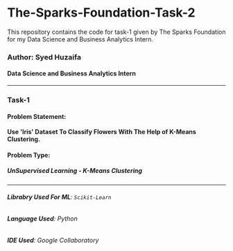 # The-Sparks-Foundation-Task-2
This repository contains the code for task-1 given by The Sparks Foundation for my Data Science and Business Analytics Intern.
### Author: Syed Huzaifa
#### Data Science and Business Analytics Intern
---
### Task-1
#### Problem Statement:
**Use 'Iris' Dataset To Classify Flowers With The Help of K-Means Clustering.**
#### Problem Type:
##### **UnSupervised Learning - K-Means Clustering**
---
###### **Librabry Used For ML**: ``` Scikit-Learn ```
###### **Language Used**: *Python*
###### **IDE Used**: *Google Collaboratory*
